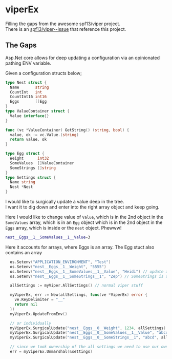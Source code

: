 # viperEx  

Filling the gaps from the awesome spf13/viper project.  
There is an [spf13/viper--issue](https://github.com/spf13/viper/issues/1140) that reference this project.  

## The Gaps

Asp.Net core allows for deep updating a configuration via an opinionated pathing ENV variable.  

Given a configuration structs below;

```go
type Nest struct {
  Name       string
  CountInt   int
  CountInt16 int16
  Eggs       []Egg
}
type ValueContainer struct {
  Value interface{}
}

func (vc *ValueContainer) GetString() (string, bool) {
  value, ok := vc.Value.(string)
  return value, ok
}

type Egg struct {
  Weight      int32
  SomeValues  []ValueContainer
  SomeStrings []string
}
type Settings struct {
  Name string
  Nest *Nest
}
```

I would like to surgically update a value deep in the tree.  
I want it to dig down and enter into the right array object and keep going.  

Here I would like to change value of ```Value```, which is in the 2nd object in the ```SomeValues``` array, which is in an ```Egg``` object which is in the 2nd object in the ```Eggs``` array, which is inside or the ```nest``` object.  Phewww!  

```bash
nest__Eggs__1__SomeValues__1__Value=3
```  

Here it accounts for arrays, where Eggs is an array.  The Egg stuct also contains an array

```go
  os.Setenv("APPLICATION_ENVIRONMENT", "Test")
  os.Setenv("nest__Eggs__1__Weight", "5555")
  os.Setenv("nest__Eggs__1__SomeValues__1__Value", "Heidi") // update an item in a struct
  os.Setenv("nest__Eggs__1__SomeStrings__1", "Zep") // SomeStrings is a []string, so this is the convention for directly modifying a primitive in an array
```

```go
  allSettings := myViper.AllSettings() // normal viper stuff

  myViperEx, err := New(allSettings, func(ve *ViperEx) error {
    ve.KeyDelimiter = "__"
    return nil
  })
  myViperEx.UpdateFromEnv()

  // or individually
  myViperEx.SurgicalUpdate("nest__Eggs__0__Weight", 1234, allSettings)
  myViperEx.SurgicalUpdate("nest__Eggs__0__SomeValues__1__Value", "abcd", allSettings)
  myViperEx.SurgicalUpdate("nest__Eggs__0__SomeStrings__1", "abcd", allSettings)

  // since we took ownership of the all settings we need to use our own Unmarshal
  err = myViperEx.Unmarshal(&settings)
```
